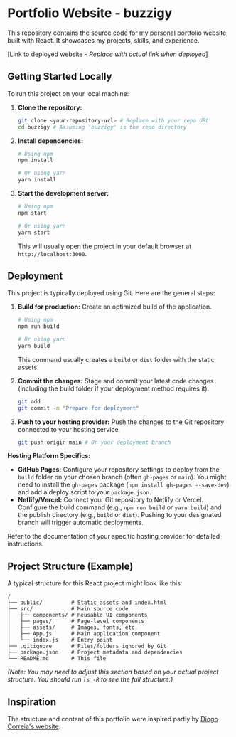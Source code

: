 # Portfolio Website - buzzigy

This repository contains the source code for my personal portfolio website, built with React. It showcases my projects, skills, and experience.

[Link to deployed website - *Replace with actual link when deployed*]

## Getting Started Locally

To run this project on your local machine:

1.  **Clone the repository:**
    ```bash
    git clone <your-repository-url> # Replace with your repo URL
    cd buzzigy # Assuming 'buzzigy' is the repo directory
    ```
2.  **Install dependencies:**
    ```bash
    # Using npm
    npm install

    # Or using yarn
    yarn install
    ```
3.  **Start the development server:**
    ```bash
    # Using npm
    npm start

    # Or using yarn
    yarn start
    ```
    This will usually open the project in your default browser at `http://localhost:3000`.

## Deployment

This project is typically deployed using Git. Here are the general steps:

1.  **Build for production:** Create an optimized build of the application.
    ```bash
    # Using npm
    npm run build

    # Or using yarn
    yarn build
    ```
    This command usually creates a `build` or `dist` folder with the static assets.

2.  **Commit the changes:** Stage and commit your latest code changes (including the build folder if your deployment method requires it).
    ```bash
    git add .
    git commit -m "Prepare for deployment"
    ```

3.  **Push to your hosting provider:** Push the changes to the Git repository connected to your hosting service.
    ```bash
    git push origin main # Or your deployment branch
    ```

**Hosting Platform Specifics:**

*   **GitHub Pages:** Configure your repository settings to deploy from the `build` folder on your chosen branch (often `gh-pages` or `main`). You might need to install the `gh-pages` package (`npm install gh-pages --save-dev`) and add a deploy script to your `package.json`.
*   **Netlify/Vercel:** Connect your Git repository to Netlify or Vercel. Configure the build command (e.g., `npm run build` or `yarn build`) and the publish directory (e.g., `build` or `dist`). Pushing to your designated branch will trigger automatic deployments.

Refer to the documentation of your specific hosting provider for detailed instructions.

## Project Structure (Example)

A typical structure for this React project might look like this:

```
/
├── public/         # Static assets and index.html
├── src/            # Main source code
│   ├── components/ # Reusable UI components
│   ├── pages/      # Page-level components
│   ├── assets/     # Images, fonts, etc.
│   ├── App.js      # Main application component
│   └── index.js    # Entry point
├── .gitignore      # Files/folders ignored by Git
├── package.json    # Project metadata and dependencies
└── README.md       # This file
```
*(Note: You may need to adjust this section based on your actual project structure. You should run `ls -R` to see the full structure.)*

## Inspiration

The structure and content of this portfolio were inspired partly by [Diogo Correia's website](https://diogotc.com/).